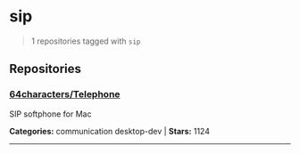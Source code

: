 # sip

> 1 repositories tagged with `sip`

## Repositories

### [64characters/Telephone](https://github.com/64characters/Telephone)

SIP softphone for Mac

**Categories:** communication desktop-dev  | **Stars:** 1124

---

